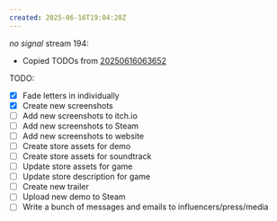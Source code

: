 ```yaml
---
created: 2025-06-16T19:04:28Z
---
```


_no signal_ stream 194:
- Copied TODOs from [20250616063652](20250616063652.md)

TODO:
- [x] Fade letters in individually
- [x] Create new screenshots
- [ ] Add new screenshots to itch.io
- [ ] Add new screenshots to Steam
- [ ] Add new screenshots to website
- [ ] Create store assets for demo
- [ ] Create store assets for soundtrack
- [ ] Update store assets for game
- [ ] Update store description for game
- [ ] Create new trailer
- [ ] Upload new demo to Steam
- [ ] Write a bunch of messages and emails to influencers/press/media
